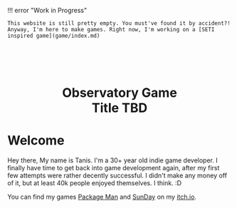 !!! error "Work in Progress"

    This website is still pretty empty. You must've found it by accident?!
    Anyway, I'm here to make games. Right now, I'm working on a [SETI inspired game](game/index.md)

</br>    
<h1 align="center">
<br>Observatory Game<br>Title TBD
</h1>


# Welcome

Hey there,
My name is Tanis. I'm a 30+ year old indie game developer.
I finally have time to get back into game development again, after my first few attempts were rather decently successful. I didn't make any money off of it, but at least 40k people enjoyed themselves. I think. :D

You can find my games [Package Man] and [SunDay] on my [itch.io].

[itch.io]: https://doctororbit.itch.io
[Package Man]: https://doctororbit.itch.io/package-man
[SunDay]: https://doctororbit.itch.io/sunday
